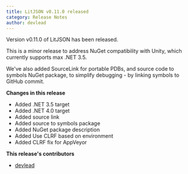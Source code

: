 ```yaml
---
title: LitJSON v0.11.0 released
category: Release Notes
author: devlead
---
```


Version v0.11.0 of LitJSON has been released.

This is a minor release to address NuGet compatibility with Unity, which currently supports max .NET 3.5.

We've also added SourceLink for portable PDBs, and source code to symbols NuGet package, to simplify debugging - by linking symbols to GitHub commit.

__Changes in  this release__

* Added .NET 3.5 target
* Added .NET 4.0 target
* Added source link
* Added source to symbols package
* Added NuGet package description
* Added Use CLRF based on environment
* Added CLRF fix for AppVeyor

__This release's contributors__
- [devlead](https://github.com/devlead)
